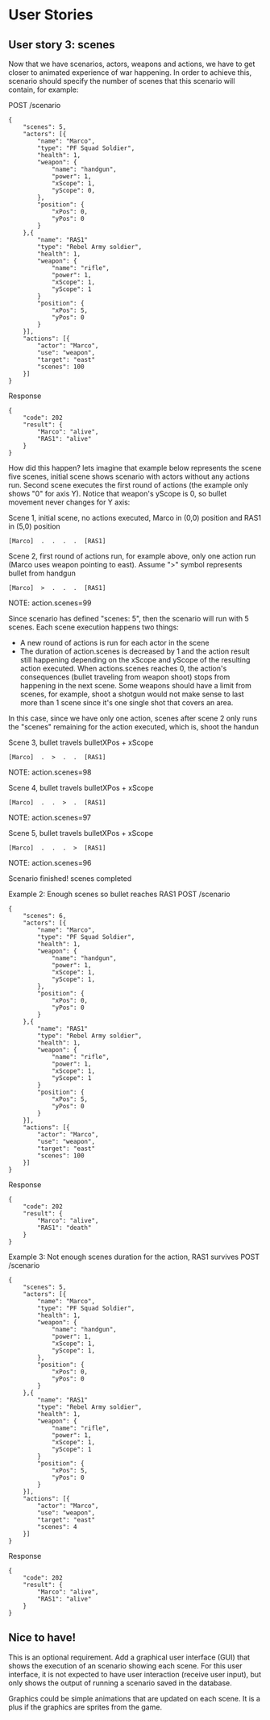 # User Stories

## User story 3: scenes

Now that we have scenarios, actors, weapons and actions, we have to get closer to animated experience of war happening. In order to achieve this, scenario should specify the number of scenes that this scenario will contain, for example:

POST /scenario

```
{
    "scenes": 5,
    "actors": [{
        "name": "Marco",
        "type": "PF Squad Soldier",
        "health": 1,
        "weapon": {
            "name": "handgun",
            "power": 1,
            "xScope": 1,
            "yScope": 0,
        },
        "position": {
            "xPos": 0,
            "yPos": 0
        }
    },{
        "name": "RAS1"
        "type": "Rebel Army soldier",
        "health": 1,
        "weapon": {
            "name": "rifle",
            "power": 1,
            "xScope": 1,
            "yScope": 1
        }
        "position": {
            "xPos": 5,
            "yPos": 0
        }
    }],
    "actions": [{
        "actor": "Marco",
        "use": "weapon",
        "target": "east"
        "scenes": 100
    }]
}
```

Response
```
{
    "code": 202
    "result": {
        "Marco": "alive",
        "RAS1": "alive"
    }
}
```

How did this happen? lets imagine that example below represents the scene five scenes, initial scene shows scenario with actors without any actions run. Second scene executes the first round of actions (the example only shows "0" for axis Y). Notice that weapon's yScope is 0, so bullet movement never changes for Y axis:

Scene 1, initial scene, no actions executed, Marco in (0,0) position and RAS1 in (5,0) position

```
[Marco]  .  .  .  .  [RAS1]
```


Scene 2, first round of actions run, for example above, only one action run (Marco uses weapon pointing to east). Assume ">" symbol represents bullet from handgun

```
[Marco]  >  .  .  .  [RAS1]
```

NOTE: action.scenes=99

Since scenario has defined "scenes: 5", then the scenario will run with 5 scenes. Each scene execution happens two things:

* A new round of actions is run for each actor in the scene
* The duration of action.scenes is decreased by 1 and the action result still happening depending on the xScope and yScope of the resulting action executed. When actions.scenes reaches 0, the action's consequences (bullet traveling from weapon shoot) stops from happening in the next scene. Some weapons should have a limit from scenes, for example, shoot a shotgun would not make sense to last more than 1 scene since it's one single shot that covers an area.

In this case, since we have only one action, scenes after scene 2 only runs the "scenes" remaining for the action executed, which is, shoot the handun

Scene 3, bullet travels bulletXPos + xScope

```
[Marco]  .  >  .  .  [RAS1]
```

NOTE: action.scenes=98

Scene 4, bullet travels bulletXPos + xScope

```
[Marco]  .  .  >  .  [RAS1]
```

NOTE: action.scenes=97

Scene 5, bullet travels bulletXPos + xScope

```
[Marco]  .  .  .  >  [RAS1]
```

NOTE: action.scenes=96

Scenario finished! scenes completed

Example 2: Enough scenes so bullet reaches RAS1
POST /scenario

```
{
    "scenes": 6,
    "actors": [{
        "name": "Marco",
        "type": "PF Squad Soldier",
        "health": 1,
        "weapon": {
            "name": "handgun",
            "power": 1,
            "xScope": 1,
            "yScope": 1,
        },
        "position": {
            "xPos": 0,
            "yPos": 0
        }
    },{
        "name": "RAS1"
        "type": "Rebel Army soldier",
        "health": 1,
        "weapon": {
            "name": "rifle",
            "power": 1,
            "xScope": 1,
            "yScope": 1
        }
        "position": {
            "xPos": 5,
            "yPos": 0
        }
    }],
    "actions": [{
        "actor": "Marco",
        "use": "weapon",
        "target": "east"
        "scenes": 100
    }]
}
```

Response
```
{
    "code": 202
    "result": {
        "Marco": "alive",
        "RAS1": "death"
    }
}
```

Example 3: Not enough scenes duration for the action, RAS1 survives
POST /scenario

```
{
    "scenes": 5,
    "actors": [{
        "name": "Marco",
        "type": "PF Squad Soldier",
        "health": 1,
        "weapon": {
            "name": "handgun",
            "power": 1,
            "xScope": 1,
            "yScope": 1,
        },
        "position": {
            "xPos": 0,
            "yPos": 0
        }
    },{
        "name": "RAS1"
        "type": "Rebel Army soldier",
        "health": 1,
        "weapon": {
            "name": "rifle",
            "power": 1,
            "xScope": 1,
            "yScope": 1
        }
        "position": {
            "xPos": 5,
            "yPos": 0
        }
    }],
    "actions": [{
        "actor": "Marco",
        "use": "weapon",
        "target": "east"
        "scenes": 4
    }]
}
```

Response
```
{
    "code": 202
    "result": {
        "Marco": "alive",
        "RAS1": "alive"
    }
}
```

## Nice to have!
This is an optional requirement. Add a graphical user interface (GUI) that shows the execution of an scenario showing each scene. For this user interface, 
it is not expected to have user interaction (receive user input), but only shows the output of running a scenario saved in the database.

Graphics could be simple animations that are updated on each scene. It is a plus if the graphics are sprites from the game.
